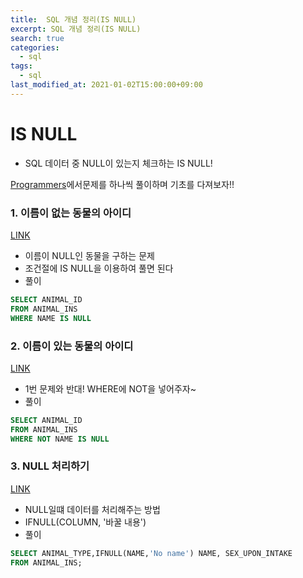 ```yaml
---
title:  SQL 개념 정리(IS NULL)
excerpt: SQL 개념 정리(IS NULL)
search: true
categories: 
  - sql
tags: 
  - sql
last_modified_at: 2021-01-02T15:00:00+09:00
---
```




# IS NULL

- SQL 데이터 중 NULL이 있는지 체크하는 IS NULL!



[Programmers](https://programmers.co.kr/)에서문제를 하나씩 풀이하며 기초를 다져보자!!



### 1. 이름이 없는 동물의 아이디
[LINK](https://programmers.co.kr/learn/courses/30/lessons/59039)

- 이름이 NULL인 동물을 구하는 문제
- 조건절에 IS NULL을 이용하여 풀면 된다
- 풀이

```sql
SELECT ANIMAL_ID
FROM ANIMAL_INS
WHERE NAME IS NULL
```



### 2. 이름이 있는 동물의 아이디
[LINK](https://programmers.co.kr/learn/courses/30/lessons/59407)

- 1번 문제와 반대! WHERE에 NOT을 넣어주자~
- 풀이

```sql
SELECT ANIMAL_ID
FROM ANIMAL_INS
WHERE NOT NAME IS NULL
```



### 3. NULL 처리하기

[LINK](https://programmers.co.kr/learn/courses/30/lessons/59410)

- NULL일떄 데이터를 처리해주는 방법
- IFNULL(COLUMN, '바꿀 내용')
- 풀이

```sql
SELECT ANIMAL_TYPE,IFNULL(NAME,'No name') NAME, SEX_UPON_INTAKE
FROM ANIMAL_INS;
```
